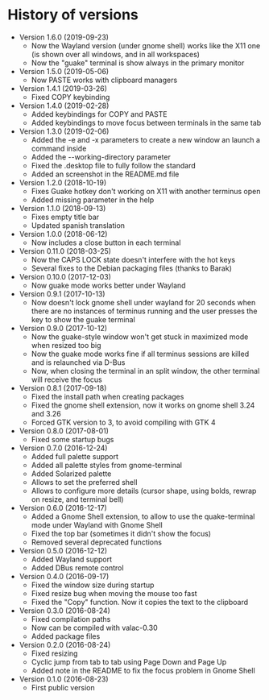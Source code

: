# History of versions #

* Version 1.6.0 (2019-09-23)
  * Now the Wayland version (under gnome shell) works like the X11 one (is shown over all windows, and in all workspaces)
  * Now the "guake" terminal is show always in the primary monitor
* Version 1.5.0 (2019-05-06)
  * Now PASTE works with clipboard managers
* Version 1.4.1 (2019-03-26)
  * Fixed COPY keybinding
* Version 1.4.0 (2019-02-28)
  * Added keybindings for COPY and PASTE
  * Added keybindings to move focus between terminals in the same tab
* Version 1.3.0 (2019-02-06)
  * Added the -e and -x parameters to create a new window an launch a command inside
  * Added the --working-directory parameter
  * Fixed the .desktop file to fully follow the standard
  * Added an screenshot in the README.md file
* Version 1.2.0 (2018-10-19)
  * Fixes Guake hotkey don't working on X11 with another terminus open
  * Added missing parameter in the help
* Version 1.1.0 (2018-09-13)
  * Fixes empty title bar
  * Updated spanish translation
* Version 1.0.0 (2018-06-12)
  * Now includes a close button in each terminal
* Version 0.11.0 (2018-03-25)
  * Now the CAPS LOCK state doesn't interfere with the hot keys
  * Several fixes to the Debian packaging files (thanks to Barak)
* Version 0.10.0 (2017-12-03)
  * Now guake mode works better under Wayland
* Version 0.9.1 (2017-10-13)
  * Now doesn't lock gnome shell under wayland for 20 seconds when there are no instances of terminus running and the user presses the key to show the guake terminal
* Version 0.9.0 (2017-10-12)
  * Now the guake-style window won't get stuck in maximized mode when resized too big
  * Now the guake mode works fine if all terminus sessions are killed and is relaunched via D-Bus
  * Now, when closing the terminal in an split window, the other terminal will receive the focus
* Version 0.8.1 (2017-09-18)
  * Fixed the install path when creating packages
  * Fixed the gnome shell extension, now it works on gnome shell 3.24 and 3.26
  * Forced GTK version to 3, to avoid compiling with GTK 4
* Version 0.8.0 (2017-08-01)
  * Fixed some startup bugs
* Version 0.7.0 (2016-12-24)
  * Added full palette support
  * Added all palette styles from gnome-terminal
  * Added Solarized palette
  * Allows to set the preferred shell
  * Allows to configure more details (cursor shape, using bolds, rewrap on resize, and terminal bell)
* Version 0.6.0 (2016-12-17)
  * Added a Gnome Shell extension, to allow to use the quake-terminal mode under Wayland with Gnome Shell
  * Fixed the top bar (sometimes it didn't show the focus)
  * Removed several deprecated functions
* Version 0.5.0 (2016-12-12)
  * Added Wayland support
  * Added DBus remote control
* Version 0.4.0 (2016-09-17)
  * Fixed the window size during startup
  * Fixed resize bug when moving the mouse too fast
  * Fixed the "Copy" function. Now it copies the text to the clipboard
* Version 0.3.0 (2016-08-24)
  * Fixed compilation paths
  * Now can be compiled with valac-0.30
  * Added package files
* Version 0.2.0 (2016-08-24)
  * Fixed resizing
  * Cyclic jump from tab to tab using Page Down and Page Up
  * Added note in the README to fix the focus problem in Gnome Shell
* Version 0.1.0 (2016-08-23)
  * First public version
